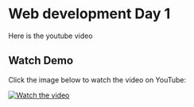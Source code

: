 # Web development Day 1

Here is the youtube video

## Watch Demo

Click the image below to watch the video on YouTube:

[![Watch the video](https://img.youtube.com/vi/g2L_v4tSrLk/0.jpg)](https://www.youtube.com/watch?v=g2L_v4tSrLk)

